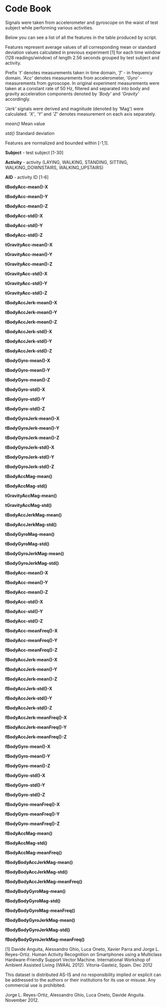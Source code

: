 Code Book
======================================================================

Signals were taken from accelerometer and gyroscope on the waist of test subject while
performing various activities.

Below you can see a list of all the features in the table produced by script.

Features represent average values of all corresponding mean or standard deviation
values calculated in previous experiment [1] for each time window (128 readings/window)
of length 2.56 seconds grouped by test subject and activity.

Prefix _'t'_ denotes measurements taken in time domain, _'f'_ - in frequency domain.
_'Acc'_ denotes measurements from accelerometer, _'Gyro'_ - measurements from gyroscope.
In original experiment measurements were taken at a constant rate of 50 Hz, filtered and
separated into body and gravity acceleration components denoted by _'Body'_ and _'Gravity'_
accordingly.

_'Jerk'_ signals were derived and magnitude (denoted by 'Mag') were calculated. _'X'_, _'Y'_ and _'Z'_
denotes measurement on each axis separately.

_mean()_ Mean value

_std()_ Standard deviation

Features are normalized and bounded within [-1,1].

**Subject** - test subject [1-30]

**Activity** - activity (LAYING, WALKING, STANDING, SITTING, WALKING_DOWNSTAIRS, WALKING_UPSTAIRS)

**AID** - activity ID [1-6]



**tBodyAcc-mean()-X**

**tBodyAcc-mean()-Y**

**tBodyAcc-mean()-Z**

**tBodyAcc-std()-X**

**tBodyAcc-std()-Y**

**tBodyAcc-std()-Z**

**tGravityAcc-mean()-X**

**tGravityAcc-mean()-Y**

**tGravityAcc-mean()-Z**

**tGravityAcc-std()-X**

**tGravityAcc-std()-Y**

**tGravityAcc-std()-Z**

**tBodyAccJerk-mean()-X**

**tBodyAccJerk-mean()-Y**

**tBodyAccJerk-mean()-Z**

**tBodyAccJerk-std()-X**

**tBodyAccJerk-std()-Y**

**tBodyAccJerk-std()-Z**

**tBodyGyro-mean()-X**

**tBodyGyro-mean()-Y**

**tBodyGyro-mean()-Z**

**tBodyGyro-std()-X**

**tBodyGyro-std()-Y**

**tBodyGyro-std()-Z**

**tBodyGyroJerk-mean()-X**

**tBodyGyroJerk-mean()-Y**

**tBodyGyroJerk-mean()-Z**

**tBodyGyroJerk-std()-X**

**tBodyGyroJerk-std()-Y**

**tBodyGyroJerk-std()-Z**

**tBodyAccMag-mean()**

**tBodyAccMag-std()**

**tGravityAccMag-mean()**

**tGravityAccMag-std()**

**tBodyAccJerkMag-mean()**

**tBodyAccJerkMag-std()**

**tBodyGyroMag-mean()**

**tBodyGyroMag-std()**

**tBodyGyroJerkMag-mean()**

**tBodyGyroJerkMag-std()**

**fBodyAcc-mean()-X**

**fBodyAcc-mean()-Y**

**fBodyAcc-mean()-Z**

**fBodyAcc-std()-X**

**fBodyAcc-std()-Y**

**fBodyAcc-std()-Z**

**fBodyAcc-meanFreq()-X**

**fBodyAcc-meanFreq()-Y**

**fBodyAcc-meanFreq()-Z**

**fBodyAccJerk-mean()-X**

**fBodyAccJerk-mean()-Y**

**fBodyAccJerk-mean()-Z**

**fBodyAccJerk-std()-X**

**fBodyAccJerk-std()-Y**

**fBodyAccJerk-std()-Z**

**fBodyAccJerk-meanFreq()-X**

**fBodyAccJerk-meanFreq()-Y**

**fBodyAccJerk-meanFreq()-Z**

**fBodyGyro-mean()-X**

**fBodyGyro-mean()-Y**

**fBodyGyro-mean()-Z**

**fBodyGyro-std()-X**

**fBodyGyro-std()-Y**

**fBodyGyro-std()-Z**

**fBodyGyro-meanFreq()-X**

**fBodyGyro-meanFreq()-Y**

**fBodyGyro-meanFreq()-Z**

**fBodyAccMag-mean()**

**fBodyAccMag-std()**

**fBodyAccMag-meanFreq()**

**fBodyBodyAccJerkMag-mean()**

**fBodyBodyAccJerkMag-std()**

**fBodyBodyAccJerkMag-meanFreq()**

**fBodyBodyGyroMag-mean()**

**fBodyBodyGyroMag-std()**

**fBodyBodyGyroMag-meanFreq()**

**fBodyBodyGyroJerkMag-mean()**

**fBodyBodyGyroJerkMag-std()**

**fBodyBodyGyroJerkMag-meanFreq()**

[1] Davide Anguita, Alessandro Ghio, Luca Oneto, Xavier Parra and Jorge L. Reyes-Ortiz. Human Activity Recognition on Smartphones using a Multiclass Hardware-Friendly Support Vector Machine. International Workshop of Ambient Assisted Living (IWAAL 2012). Vitoria-Gasteiz, Spain. Dec 2012

This dataset is distributed AS-IS and no responsibility implied or explicit can be addressed to the authors or their institutions for its use or misuse. Any commercial use is prohibited.

Jorge L. Reyes-Ortiz, Alessandro Ghio, Luca Oneto, Davide Anguita. November 2012.

